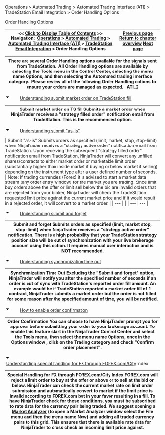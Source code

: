 ﻿


Operations \> Automated Trading \> Automated Trading Interface (ATI) \> TradeStation Email Integration \> Order Handling Options






















Order Handling Options







| \<\< [Click to Display Table of Contents](order_handling_options.md) \>\> **Navigation:**     [Operations](operations-1.md) \> [Automated Trading](automated_trading-1.md) \> [Automated Trading Interface (ATI)](automated_trading_interface_at-1.md) \> [TradeStation Email Integration](tradestation_email_integration-1.md) \> Order Handling Options | [Previous page](symbol_mapping-1.md) [Return to chapter overview](tradestation_email_integration-1.md) [Next page](stop_order_handling-1.md) |
| --- | --- |
















| There are several Order Handling options available for the signals sent from TradeStation.  All Order Handling options are available by selecting the Tools menu in the Control Center, selecting the menu name Options, and then selecting the Automated trading interface category.  Please review all of the following Order Handling options to ensure your orders are managed as expected.    ATI_2 |
| --- |



![tog_minus](tog_minus-1.gif)        [Understanding submit market order on TradeStation fill](javascript:HMToggle('toggle','UnderstandingSubmitMarketOrderOnTradestationFill','UnderstandingSubmitMarketOrderOnTradestationFill_ICON'))




| Submit market order on TS fill Submits a market order when NinjaTrader receives a "strategy filled order" notification email from TradeStation. This is the recommended option. |
| --- |



![tog_minus](tog_minus-1.gif)        [Understanding submit "as\-is"](javascript:HMToggle('toggle','UnderstandingSubmitasis','UnderstandingSubmitasis_ICON'))




| Submit "as\-is" Submits orders as specified (limit, market, stop, stop\-limit) when NinjaTrader receives a "strategy active order" notification email from TradeStation. Upon receiving the subsequent "strategy filled order" notification email from TradeStation, NinjaTrader will convert any unfilled shares/contracts to either market order or marketable limit order (substantially higher than inside market if buying or below market if selling) depending on the instrument type after a user defined number of seconds.     | Note: If trading currencies (Forex) it is advised to start a market data stream (any order entry window) for the market you are trading. Since limit buy orders above the offer or limit sell below the bid are invalid orders that are rejected from your broker, NinjaTrader will check the TradeStation requested limit price against the current market price and if it would result in a rejected order, it will convert to a market order. | | --- | |
| --- | --- |



![tog_minus](tog_minus-1.gif)        [Understanding submit and forget](javascript:HMToggle('toggle','UnderstandingSubmitAndForget','UnderstandingSubmitAndForget_ICON'))




| Submit and forget Submits orders as specified (limit, market stop, stop\-limit) when NinjaTrader receives a "strategy active order" notification. There is a high probability that your TradeStation strategy position size will be out of synchronization with your live brokerage account using this option. It requires manual user interaction and is NOT recommended. |
| --- |



![tog_minus](tog_minus-1.gif)        [Understanding synchronization time out](javascript:HMToggle('toggle','UnderstandingSynchronizationTimeOut','UnderstandingSynchronizationTimeOut_ICON'))




| Synchronization Time Out Excluding the "Submit and forget" option, NinjaTrader will notify you after the specified number of seconds if an order is out of sync with TradeStation's reported order fill amount. An example would be if TradeStation reported a market order fill of 1 contract, NinjaTrader submits a market order but the order is not filled for some reason after the specified amount of time, you will be notified. |
| --- |



![tog_minus](tog_minus-1.gif)        [How to enable order confirmation](javascript:HMToggle('toggle','HowToEnableOrderConfirmation','HowToEnableOrderConfirmation_ICON'))




| Order Confirmation You can choose to have NinjaTrader prompt you for approval before submitting your order to your brokerage account. To enable this feature start in the NinjaTrader Control Center and select the Tools menu, then select the menu name Options, once in the Options window , click on the Trading category and check "Confirm order placement". |
| --- |



![tog_minus](tog_minus-1.gif)        [Understanding special handling for FX through FOREX.com/City](javascript:HMToggle('toggle','UnderstandingSpecialHandlingForFxThroughGainCapitalforexcom','UnderstandingSpecialHandlingForFxThroughGainCapitalforexcom_ICON')) Index




| Special Handling for FX through FOREX.com/City Index FOREX.com will reject a limit order to buy at the offer or above or to sell at the bid or below. NinjaTrader can check the current market rate on limit order submission and automatically convert to market if the limit price is invalid according to FOREX.com but in your favor resulting in a fill. To have NinjaTrader check for these conditions, you must be subscribed to rate data for the currency pair being traded. We suggest opening a [Market Analyzer](market_analyzer-1.md) (to open a Market Analyzer window select the File menu and then the menu name New) and adding all traded currency pairs to this grid. This ensures that there is available rate data for NinjaTrader to cross check an incoming limit price against. |
| --- |










